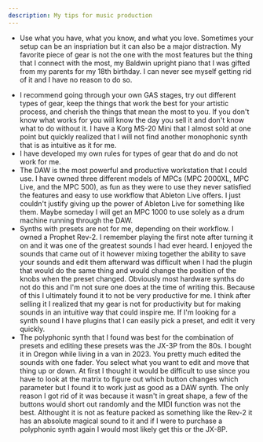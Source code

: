 ```yaml
---
description: My tips for music production
---
```


- Use what you have, what you know, and what you love. Sometimes your setup can be an inspriation but it can also be a major distraction. My favorite piece of gear is not the one with the most features but the thing that I connect with the most, my Baldwin upright piano that I was gifted from my parents for my 18th birthday. I can never see myself getting rid of it and I have no reason to do so.
* I recommend going through your own GAS stages, try out different types of gear, keep the things that work the best for your artistic process, and cherish the things that mean the most to you. If you don't know what works for you will know the day you sell it and don't know what to do without it. I have a Korg MS-20 Mini that I almost sold at one point but quickly realized that I will not find another monophonic synth that is as intuitive as it for me.
* I have developed my own rules for types of gear that do and do not work for me.
* The DAW is the most powerful and productive workstation that I could use. I have owned three different models of MPCs (MPC 2000XL,  MPC Live, and the MPC 500), as fun as they were to use they never satisfied the features and easy to use workflow that Ableton Live offers. I just couldn't justify giving up the power of Ableton Live for something like them. Maybe someday I will get an MPC 1000 to use solely as a drum machine running through the DAW.
* Synths with presets are not for me, depending on their workflow. I owned a Prophet Rev-2. I remember playing the first note after turning it on and it was one of the greatest sounds I had ever heard. I enjoyed the sounds that came out of it however mixing together the ability to save your sounds and edit them afterward was difficult when I had the plugin that would do the same thing and would change the position of the knobs when the preset changed. Obviously most hardware synths do not do this and I'm not sure one does at the time of writing this. Because of this I ultimately found it to not be very productive for me. I think after selling it I realized that my gear is not for productivity but for making sounds in an intuitive way that could inspire me. If I'm looking for a synth sound I have plugins that I can easily pick a preset, and edit it very quickly. 
* The polyphonic synth that I found was best for the combination of presets and editing these presets was the JX-3P from the 80s. I bought it in Oregon while living in a van in 2023. You pretty much edited the sounds with one fader. You select what you want to edit and move that thing up or down. At first I thought it would be difficult to use since you have to look at the matrix to figure out which button changes which parameter but I found it to work just as good as a DAW synth. The only reason I got rid of it was because it wasn't in great shape, a few of the buttons would short out randomly and the MIDI function was not the best. Althought it is not as feature packed as something like the Rev-2 it has an absolute magical sound to it and if I were to purchase a polyphonic synth again I would most likely get this or the JX-8P.